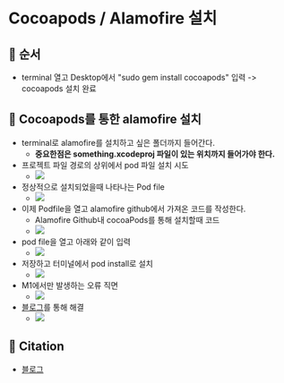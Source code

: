# Cocoapods / Alamofire 설치

## 🍎 순서
- terminal 열고 Desktop에서 "sudo gem install cocoapods" 입력 -> cocoapods 설치 완료

## 🍎 Cocoapods를 통한 alamofire 설치
- terminal로 alamofire를 설치하고 싶은 폴더까지 들어간다.
    - **중요한점은 something.xcodeproj 파일이 있는 위치까지 들어가야 한다.**
- 프로젝트 파일 경로의 상위에서 pod 파일 설치 시도
    - ![](https://i.imgur.com/MjrwPmH.jpg)
- 정상적으로 설치되었을때 나타나는 Pod file
    - ![](https://i.imgur.com/wHF8PDD.jpg)
- 이제 Podfile을 열고 alamofire github에서 가져온 코드를 작성한다.
    - Alamofire Github내 cocoaPods를 통해 설치할때 코드
    - ![](https://i.imgur.com/OCsWF9u.jpg)
- pod file을 열고 아래와 같이 입력
    - ![](https://i.imgur.com/9nRomHT.png)
- 저장하고 터미널에서 pod install로 설치
    - ![](https://i.imgur.com/6OYw4RG.png)
- M1에서만 발생하는 오류 직면
    - ![](https://i.imgur.com/FytkRSI.png)
- [블로그](https://es1015.tistory.com/506)를 통해 해결
    - ![](https://i.imgur.com/JxxkrAB.png)

## 🍎 Citation
- [블로그](https://es1015.tistory.com/506)
